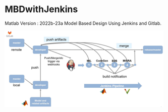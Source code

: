# MBDwithJenkins
Matlab Version : 2022b-23a
Model Based Design Using Jenkins and Gitlab.


![](jenkinsWorkflow.JPG)

 
